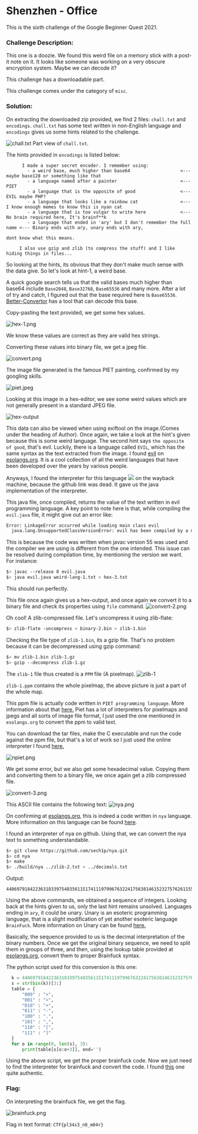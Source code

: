 #  Shenzhen - Office 

This is the sixth challenge of the Google Beginner Quest 2021.

### Challenge Description:
  This one is a doozie. We found this weird file on a memory stick with a post-it note on it. It looks like someone was working on a very obscure encryption system. Maybe we can decode it? 
  
  This challenge has a downloadable part.
  
  This challenge comes under the category of `misc`.
  
### Solution:
  On extracting the downloaded zip provided, we find 2 files: `chall.txt` and `encodings`. `chall.txt` has some text written in non-English language and `encodings` gives us some hints related to the challenge.
  
  ![chall.txt](chall.png)
  Part view of `chall.txt`.
  
  The hints provided in `encodings` is listed below:
  ```text
        I made a super secret encoder. I remember using:
          - a weird base, much higher than base64                   <--- maybe base128 or something like that
          - a language named after a painter                        <--- PIET
          - a language that is the opposite of good                 <--- EVIL maybe PHP?
          - a language that looks like a rainbow cat                <--- I know enough memes to know this is nyan cat
          - a language that is too vulgar to write here             <--- No brain required here, It's brainf**k
          - a language that ended in 'ary' but I don't remember the full name <--- Binary ends with ary, unary ends with ary,
                                                                            dont know what this means.

       I also use gzip and zlib (to compress the stuff) and I like hiding things in files...
  ```
  
  So looking at the hints, its obvious that they don't make much sense with the data give. So let's look at hint-1, a weird base.
  
  A quick google search tells us that the valid bases much higher than base64 include `Base2048`, `Base32768`, `Base65536` and many more.
  After a lot of try and catch, I figured out that the base required here is `Base65536`. [Better-Convertor](https://www.better-converter.com/Encoders-Decoders/Base65536-Decode) has a tool that can decode this base.
  
  Copy-pasting the text provided, we get some hex values.
  
  ![hex-1.png](hex-1.png)
  
  We know these values are correct as they are valid hex strings.
  
  Converting these values into binary file, we get a jpeg file.
  
  ![convert.png](convert.png)
  
  The image file generated is the famous PIET painting, confirmed by my googling skills.
  
  ![piet.jpeg](image-1.jpeg)
  
  Looking at this image in a hex-editor, we see some weird values which are not generally present in a standard JPEG file.
  
  ![hex-output](hex-2.png)
  
  This data can also be viewed when using exiftool on the image.(Comes under the heading of Author).
  Once again, we take a look at the hint's given because this is some weird language.
  The second hint says `the opposite of good`, that's evil. Luckily, there is a language called `EVIL`, which has the same syntax as the text extracted from
  the image. I found [evil](https://esolangs.org/wiki/Evil) on [esolangs.org](esolangs.org). It is a cool collection of all the weird languages that have been
  developed over the years by various people.
  
  Anyways, I found the interpreter for this language [<img src="fa-crown.svg">](https://web.archive.org/web/20070103000858/www1.pacific.edu/~twrensch/evil/index.html) on the wayback machine, because the github link was dead. It gave us the java implementation of the interpreter.
  
  This java file, once compiled, returns the value of the text written in evil programming language.
  A key point to note here is that, while compiling the `evil.java` file, it might give out an error like:
  ```bash
  Error: LinkageError occurred while loading main class evil
	java.lang.UnsupportedClassVersionError: evil has been compiled by a more recent version of the Java Runtime (class file version 61.0), this version of the Java         Runtime only recognizes class file versions up to 55.0
  ```
  
  This is because the code was written when javac version 55 was used and the compiler we are using is different from the one intended.
  This issue can be resolved during compilation time, by mentioning the version we want. For instance:
  ```bash
  $> javac --release 8 evil.java
  $> java evil.java weird-lang-1.txt > hex-3.txt
  ```
  This should run perfectly.
  
  This file once again gives us a hex-output, and once again we convert it to a binary file and check its properties using `file` command.
  ![convert-2.png](convert-2.png)

  Oh cool! A zlib-compressed file. Let's uncompress it using zlib-flate:
  ```bash
  $> zlib-flate -uncompress < binary-2.bin > zlib-1.bin
  ```
  
  Checking the file type of `zlib-1.bin`, its a gzip file. That's no problem because it can be decompressed using gzip command:
  ```bash
  $> mv zlib-1.bin zlib-1.gz
  $> gzip --decompress zlib-1.gz
  ```
  
  The `zlib-1` file thus created is a `PPM` file (A pixelmap).
  ![zlib-1](zlib-1.png)
  
  `zlib-1.ppm` contains the whole pixelmap, the above picture is just a part of the whole map.
  
  This ppm file is actually code written in `PIET programming language`. More information about that [here.](https://esolangs.org/wiki/Piet)
  Piet has a lot of interpreters for pixelmaps and jpegs and all sorts of image file format, I just used the one mentioned in `esolangs.org` to convert the ppm to 
  valid text.
  
  You can download the tar files, make the C executable and run the code against the ppm file, but that's a lot of work so I just used the online interpreter
  I found [here.](http://www.bertnase.de/npiet/npiet-execute.php)
  
  ![npiet.png](npiet.png)

  We get some error, but we also get some hexadecimal value. Copying them and converting them to a binary file, we once again get a zlib compressed file.
  
  ![convert-3.png](convert-3.png)
  
  This ASCII file contains the following text:
  ![nya.png](nya.png)
  
  On confirming at [esolangs.org](https://esolangs.org/), this is indeed a code written in `nya` language. More information on this language can be found [here](https://esolangs.org/wiki/Nya~).
  
  I found an interpreter of nya on github. Using that, we can convert the nya text to something understandable.
  ```bash
  $> git clone https://github.com/sech1p/nya.git
  $> cd nya
  $> make
  $> ./build/nya ../zlib-2.txt > ../decimals.txt
  ```
  
  Output:
  ```
  440697918422363183397548356115174111979967632241756381461523275762611555565044345243686920364972358787309560456318193690287799624872508559490789890532367282472832564379215298488385593860832849627398865422864710999039787979733217240717198641619578634620231344233376325369569117210379679868602299244468387044128773681334105139544596909148571184763654886495124023818825988036876333149722377075577809087358356951704469327595398462722928801
  ```
  
  Using the above commands, we obtained a sequence of integers. Looking back at the hints given to us, only the last hint remains unsolved.
  Languages ending in `ary`, it could be unary. Unary is an esoteric programming language, that is a slight modification of yet another esoteric 
  language `BrainFuck`. More information on Unary can be found [here.](https://esolangs.org/wiki/Unary)
  
  Basically, the sequence provided to us is the decimal interpretation of the binary numbers. Once we get the original binary sequence, we need to split them in groups of three, and then, using the lookup table provided at [esolangs.org](https://esolangs.org/wiki/Unary), convert them to proper Brainfuck syntax.
  
  The python script used for this conversion is this one:
  ```python
    k = 440697918422363183397548356115174111979967632241756381461523275762611555565044345243686920364972358787309560456318193690287799624872508559490789890532367282472832564379215298488385593860832849627398865422864710999039787979733217240717198641619578634620231344233376325369569117210379679868602299244468387044128773681334105139544596909148571184763654886495124023818825988036876333149722377075577809087358356951704469327595398462722928801
    s = str(bin(k))[3:]
    table = {
        "000" : ">",
        "001" : "<",
        "010" : "+",
        "011" : "-",
        "100" : ".",
        "101" : ",",
        "110" : "[",
        "111" : "]"
    }
    for o in range(0, len(s), 3):
        print(table[s[o:o+3]], end='')
  ```
  
  Using the above script, we get the proper brainfuck code.
  Now we just need to find the interpreter for brainfuck and convert the code. I found [this](https://www.tutorialspoint.com/execute_brainfk_online.php) one quite authentic.
  
### Flag:
  On interpreting the brainfuck file, we get the flag.
  
  ![brainfuck.png](brainfuck.png)
  
  Flag in text format:
    ```
    CTF{pl34s3_n0_m04r}
    ```
